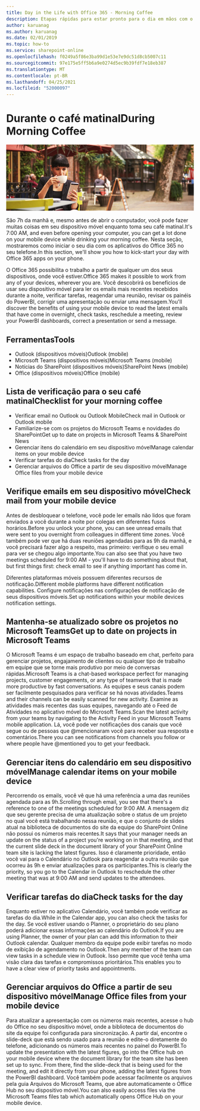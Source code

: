 ```yaml
---
title: Day in the Life with Office 365 - Morning Coffee
description: Etapas rápidas para estar pronto para o dia em mãos com o Office 365
author: karuanag
ms.author: karuanag
ms.date: 02/01/2019
ms.topic: how-to
ms.service: sharepoint-online
ms.openlocfilehash: f0249a5f86e3ba99d1e53e7e9dc51d8cb5007c11
ms.sourcegitcommit: 97e175e5ff5b6a9e0274d5ec9b39fdf7e18eb387
ms.translationtype: MT
ms.contentlocale: pt-BR
ms.lasthandoff: 04/25/2021
ms.locfileid: "52000097"
---
```

# <a name="during-morning-coffee"></a><span data-ttu-id="1b148-103">Durante o café matinal</span><span class="sxs-lookup"><span data-stu-id="1b148-103">During Morning Coffee</span></span>

![Visual do café matinal](media/ditl_coffee.png)

<span data-ttu-id="1b148-105">São 7h da manhã e, mesmo antes de abrir o computador, você pode fazer muitas coisas em seu dispositivo móvel enquanto toma seu café matinal.</span><span class="sxs-lookup"><span data-stu-id="1b148-105">It's 7:00 AM, and even before opening your computer, you can get a lot done on your mobile device while drinking your morning coffee.</span></span> <span data-ttu-id="1b148-106">Nesta seção, mostraremos como iniciar o seu dia com os aplicativos do Office 365 no seu telefone.</span><span class="sxs-lookup"><span data-stu-id="1b148-106">In this section, we'll show you how to kick-start your day with Office 365 apps on your phone.</span></span>

<span data-ttu-id="1b148-107">O Office 365 possibilita o trabalho a partir de qualquer um dos seus dispositivos, onde você estiver.</span><span class="sxs-lookup"><span data-stu-id="1b148-107">Office 365 makes it possible to work from any of your devices, wherever you are.</span></span> <span data-ttu-id="1b148-108">Você descobrirá os benefícios de usar seu dispositivo móvel para ler os emails mais recentes recebidos durante a noite, verificar tarefas, reagendar uma reunião, revisar os painéis do PowerBI, corrigir uma apresentação ou enviar uma mensagem.</span><span class="sxs-lookup"><span data-stu-id="1b148-108">You'll discover the benefits of using your mobile device to read the latest emails that have come in overnight, check tasks, reschedule a meeting, review your PowerBI dashboards, correct a presentation or send a message.</span></span> 

## <a name="tools"></a><span data-ttu-id="1b148-109">Ferramentas</span><span class="sxs-lookup"><span data-stu-id="1b148-109">Tools</span></span>
- <span data-ttu-id="1b148-110">Outlook (dispositivos móveis)</span><span class="sxs-lookup"><span data-stu-id="1b148-110">Outlook (mobile)</span></span>
- <span data-ttu-id="1b148-111">Microsoft Teams (dispositivos móveis)</span><span class="sxs-lookup"><span data-stu-id="1b148-111">Microsoft Teams (mobile)</span></span>
- <span data-ttu-id="1b148-112">Notícias do SharePoint (dispositivos móveis)</span><span class="sxs-lookup"><span data-stu-id="1b148-112">SharePoint News (mobile)</span></span>
- <span data-ttu-id="1b148-113">Office (dispositivos móveis)</span><span class="sxs-lookup"><span data-stu-id="1b148-113">Office (mobile)</span></span>

## <a name="checklist-for-your-morning-coffee"></a><span data-ttu-id="1b148-114">Lista de verificação para o seu café matinal</span><span class="sxs-lookup"><span data-stu-id="1b148-114">Checklist for your morning coffee</span></span>
- <span data-ttu-id="1b148-115">Verificar email no Outlook ou Outlook Mobile</span><span class="sxs-lookup"><span data-stu-id="1b148-115">Check mail in Outlook or Outlook mobile</span></span>
- <span data-ttu-id="1b148-116">Familiarize-se com os projetos do Microsoft Teams e novidades do SharePoint</span><span class="sxs-lookup"><span data-stu-id="1b148-116">Get up to date on projects in Microsoft Teams & SharePoint News</span></span>
- <span data-ttu-id="1b148-117">Gerenciar itens do calendário em seu dispositivo móvel</span><span class="sxs-lookup"><span data-stu-id="1b148-117">Manage calendar items on your mobile device</span></span>
- <span data-ttu-id="1b148-118">Verificar tarefas do dia</span><span class="sxs-lookup"><span data-stu-id="1b148-118">Check tasks for the day</span></span>
- <span data-ttu-id="1b148-119">Gerenciar arquivos do Office a partir de seu dispositivo móvel</span><span class="sxs-lookup"><span data-stu-id="1b148-119">Manage Office files from your mobile device</span></span> 

## <a name="check-mail-from-your-mobile-device"></a><span data-ttu-id="1b148-120">Verifique emails em seu dispositivo móvel</span><span class="sxs-lookup"><span data-stu-id="1b148-120">Check mail from your mobile device</span></span>
<span data-ttu-id="1b148-121">Antes de desbloquear o telefone, você pode ler emails não lidos que foram enviados a você durante a noite por colegas em diferentes fusos horários.</span><span class="sxs-lookup"><span data-stu-id="1b148-121">Before you unlock your phone, you can see unread emails that were sent to you overnight from colleagues in different time zones.</span></span> <span data-ttu-id="1b148-122">Você também pode ver que há duas reuniões agendadas para as 9h da manhã, e você precisará fazer algo a respeito, mas primeiro: verifique o seu email para ver se chegou algo importante.</span><span class="sxs-lookup"><span data-stu-id="1b148-122">You can also see that you have two meetings scheduled for 9:00 AM - you'll have to do something about that, but first things first: check email to see if anything important has come in.</span></span>

<span data-ttu-id="1b148-123">Diferentes plataformas móveis possuem diferentes recursos de notificação.</span><span class="sxs-lookup"><span data-stu-id="1b148-123">Different mobile platforms have different notification capabilities.</span></span> <span data-ttu-id="1b148-124">Configure notificações nas configurações de notificação de seus dispositivos móveis.</span><span class="sxs-lookup"><span data-stu-id="1b148-124">Set up notifications within your mobile devices notification settings.</span></span> 

## <a name="get-up-to-date-on-projects-in-microsoft-teams"></a><span data-ttu-id="1b148-125">Mantenha-se atualizado sobre os projetos no Microsoft Teams</span><span class="sxs-lookup"><span data-stu-id="1b148-125">Get up to date on projects in Microsoft Teams</span></span>
<span data-ttu-id="1b148-126">O Microsoft Teams é um espaço de trabalho baseado em chat, perfeito para gerenciar projetos, engajamento de clientes ou qualquer tipo de trabalho em equipe que se torne mais produtivo por meio de conversas rápidas.</span><span class="sxs-lookup"><span data-stu-id="1b148-126">Microsoft Teams is a chat-based workspace perfect for managing projects, customer engagements, or any type of teamwork that is made more productive by fast conversations.</span></span> <span data-ttu-id="1b148-127">As equipes e seus canais podem ser facilmente pesquisados para verificar se há novas atividades.</span><span class="sxs-lookup"><span data-stu-id="1b148-127">Teams and their channels can be easily scanned for new activity.</span></span> <span data-ttu-id="1b148-128">Examine as atividades mais recentes das suas equipes, navegando até o Feed de Atividades no aplicativo móvel do Microsoft Teams.</span><span class="sxs-lookup"><span data-stu-id="1b148-128">Scan the latest activity from your teams by navigating to the Activity Feed in your Microsoft Teams mobile application.</span></span> <span data-ttu-id="1b148-129">Lá, você pode ver notificações dos canais que você segue ou de pessoas que @mencionaram você para receber sua resposta e comentários.</span><span class="sxs-lookup"><span data-stu-id="1b148-129">There you can see notifications from channels you follow or where people have @mentioned you to get your feedback.</span></span>  

## <a name="manage-calendar-items-on-your-mobile-device"></a><span data-ttu-id="1b148-130">Gerenciar itens do calendário em seu dispositivo móvel</span><span class="sxs-lookup"><span data-stu-id="1b148-130">Manage calendar items on your mobile device</span></span>
<span data-ttu-id="1b148-131">Percorrendo os emails, você vê que há uma referência a uma das reuniões agendada para as 9h.</span><span class="sxs-lookup"><span data-stu-id="1b148-131">Scrolling through email, you see that there's a reference to one of the meetings scheduled for 9:00 AM.</span></span> <span data-ttu-id="1b148-132">A mensagem diz que seu gerente precisa de uma atualização sobre o status de um projeto no qual você está trabalhando nessa reunião, e que o conjunto de slides atual na biblioteca de documentos do site da equipe do SharePoint Online não possui os números mais recentes.</span><span class="sxs-lookup"><span data-stu-id="1b148-132">It says that your manager needs an update on the status of a project you're working on in that meeting, and that the current slide deck in the document library of your SharePoint Online team site is lacking the latest figures.</span></span> <span data-ttu-id="1b148-133">Isso é claramente prioridade, então você vai para o Calendário no Outlook para reagendar a outra reunião que ocorreu às 9h e enviar atualizações para os participantes.</span><span class="sxs-lookup"><span data-stu-id="1b148-133">This is clearly the priority, so you go to the Calendar in Outlook to reschedule the other meeting that was at 9:00 AM and send updates to the attendees.</span></span>

## <a name="check-tasks-for-the-day"></a><span data-ttu-id="1b148-134">Verificar tarefas do dia</span><span class="sxs-lookup"><span data-stu-id="1b148-134">Check tasks for the day</span></span>
<span data-ttu-id="1b148-135">Enquanto estiver no aplicativo Calendário, você também pode verificar as tarefas do dia.</span><span class="sxs-lookup"><span data-stu-id="1b148-135">While in the Calendar app, you can also check the tasks for the day.</span></span> <span data-ttu-id="1b148-136">Se você estiver usando o Planner, o proprietário do seu plano poderá adicionar essas informações ao calendário do Outlook.</span><span class="sxs-lookup"><span data-stu-id="1b148-136">If you are using Planner, the owner of your plan can add this information to their Outlook calendar.</span></span> <span data-ttu-id="1b148-137">Qualquer membro da equipe pode exibir tarefas no modo de exibição de agendamento no Outlook.</span><span class="sxs-lookup"><span data-stu-id="1b148-137">Then any member of the team can view tasks in a schedule view in Outlook.</span></span> <span data-ttu-id="1b148-138">Isso permite que você tenha uma visão clara das tarefas e compromissos prioritários.</span><span class="sxs-lookup"><span data-stu-id="1b148-138">This enables you to have a clear view of priority tasks and appointments.</span></span>  

## <a name="manage-office-files-from-your-mobile-device"></a><span data-ttu-id="1b148-139">Gerenciar arquivos do Office a partir de seu dispositivo móvel</span><span class="sxs-lookup"><span data-stu-id="1b148-139">Manage Office files from your mobile device</span></span>
<span data-ttu-id="1b148-140">Para atualizar a apresentação com os números mais recentes, acesse o hub do Office no seu dispositivo móvel, onde a biblioteca de documentos do site da equipe foi configurada para sincronização. A partir daí, encontre o slide-deck que está sendo usado para a reunião e edite-o diretamente do telefone, adicionando os números mais recentes no painel do PowerBI.</span><span class="sxs-lookup"><span data-stu-id="1b148-140">To update the presentation with the latest figures, go into the Office hub on your mobile device where the document library for the team site has been set up to sync. From there, find the slide-deck that is being used for the meeting, and edit it directly from your phone, adding the latest figures from the PowerBI dashboard.</span></span> <span data-ttu-id="1b148-141">Você também pode acessar facilmente os arquivos pela guia Arquivos do Microsoft Teams, que abre automaticamente o Office Hub no seu dispositivo móvel.</span><span class="sxs-lookup"><span data-stu-id="1b148-141">You can also easily access files via the Microsoft Teams files tab which automatically opens Office Hub on your mobile device.</span></span> 